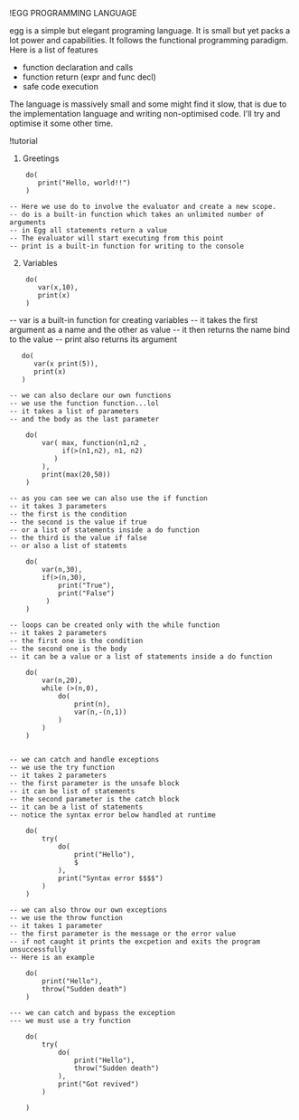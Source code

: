 !EGG PROGRAMMING LANGUAGE 

egg is a simple but elegant programing language. It is small but yet packs a lot power and capabilities. It follows the functional programming paradigm. 
Here is a list of features

   * function declaration and calls
   * function return (expr and func decl)
   * safe code execution

The language is massively small and some might find it slow, that is due to the implementation language and writing non-optimised code.
I'll try and optimise it some other time.

!tutorial

1. Greetings
```
    do(
       print("Hello, world!!")
    )
```
    -- Here we use do to involve the evaluator and create a new scope.
    -- do is a built-in function which takes an unlimited number of arguments
    -- in Egg all statements return a value
    -- The evaluator will start executing from this point
    -- print is a built-in function for writing to the console

2. Variables

```
    do(
       var(x,10),
       print(x)
    )

```
   -- var is a built-in function for creating variables
   -- it takes the first argument as a name and the other as value
   -- it then returns the name bind to the value 
   -- print also returns its argument 
 

```
   do(
      var(x print(5)),
      print(x)
   )
```
	-- we can also declare our own functions
	-- we use the function function...lol
	-- it takes a list of parameters 
	-- and the body as the last parameter


```
	do(
		var( max, function(n1,n2 ,
			 if(>(n1,n2), n1, n2)
		   )
		),
		print(max(20,50))
	)
```

	-- as you can see we can also use the if function
	-- it takes 3 parameters 
	-- the first is the condition
	-- the second is the value if true 
	-- or a list of statements inside a do function
	-- the third is the value if false 
	-- or also a list of statemts
	
```
	do(
		var(n,30),
		if(>(n,30), 
			print("True"), 
			print("False")
		 )
	)

```

	-- loops can be created only with the while function
	-- it takes 2 parameters
	-- the first one is the condition
	-- the second one is the body
	-- it can be a value or a list of statements inside a do function

```
	do(
		var(n,20),
		while (>(n,0),
			do(
				print(n),
				var(n,-(n,1))
			)
		)
	)
	
```

	-- we can catch and handle exceptions 
	-- we use the try function 
	-- it takes 2 parameters
	-- the first parameter is the unsafe block
	-- it can be list of statements 
	-- the second parameter is the catch block
	-- it can be a list of statements 
	-- notice the syntax error below handled at runtime
```
	do(
		try(
			do(
				print("Hello"),
				$
			),
			print("Syntax error $$$$")
		)
	)
```
	-- we can also throw our own exceptions 
	-- we use the throw function 
	-- it takes 1 parameter
	-- the first parameter is the message or the error value
	-- if not caught it prints the excpetion and exits the program unsuccessfully
	-- Here is an example
	
```
	do(
		print("Hello"),
		throw("Sudden death")
	)
```

	--- we can catch and bypass the exception 
	--- we must use a try function
	
```
	do(
		try(
			do(
				print("Hello"),
				throw("Sudden death")
			),
			print("Got revived")
		)

	)
```
